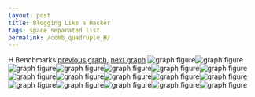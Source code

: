 ```yaml
---
layout: post
title: Blogging Like a Hacker
tags: space separated list
permalink: /comb_quadruple_H/
---
```


H Benchmarks
[previous graph](../comb_quadruple_FLOYD/), [next graph](../comb_quadruple_JSOND/)
<img src="./images/quadruple/H/H-AVL_box.png" alt="graph figure"><img src="./images/quadruple/H/H-A_box.png" alt="graph figure"><img src="./images/quadruple/H/H-CYPHERD_box.png" alt="graph figure"><img src="./images/quadruple/H/H-EGG_box.png" alt="graph figure"><img src="./images/quadruple/H/H-FACE_box.png" alt="graph figure"><img src="./images/quadruple/H/H-FLOYD_box.png" alt="graph figure"><img src="./images/quadruple/H/H-F_box.png" alt="graph figure"><img src="./images/quadruple/H/H-H_box.png" alt="graph figure"><img src="./images/quadruple/H/H-JSOND_box.png" alt="graph figure"><img src="./images/quadruple/H/H-K_box.png" alt="graph figure"><img src="./images/quadruple/H/H-O_box.png" alt="graph figure"><img src="./images/quadruple/H/H-PDFD_box.png" alt="graph figure"><img src="./images/quadruple/H/H-RB_box.png" alt="graph figure"><img src="./images/quadruple/H/H-ROD_box.png" alt="graph figure"><img src="./images/quadruple/H/H-SMATRIX_box.png" alt="graph figure"><img src="./images/quadruple/H/H-SORTD_box.png" alt="graph figure"><img src="./images/quadruple/H/H-ZB_box.png" alt="graph figure">